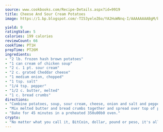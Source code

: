 ```yaml
---
source: www.cookbooks.com/Recipe-Details.aspx?id=9919
title: Cheese And Sour Cream Potatoes
image: https://1.bp.blogspot.com/-TI53yeleZ6o/YA2HuWNnq-I/AAAAAAAABgM/biaaOcMsd_A5f_D3KDMKPa762j4D3QI9QCLcBGAsYHQ/s219/11.png

yield: 9
ratingValue: 5
calories: 199 calories
reviewCount: 66
cookTime: PT1H
prepTime: PT26M
ingredients:
- "2 lb. frozen hash brown potatoes"
- "1 can cream of chicken soup"
- "2 c. 1 pt. sour cream"
- "2 c. grated Cheddar cheese"
- "1 medium onion, chopped"
- "1 tsp. salt"
- "1/4 tsp. pepper"
- "1/2 c. butter, melted"
- "1 c. bread crumbs"
directions:
- "Combine potatoes, soup, sour cream, cheese, onion and salt and pepper and put in a 9 x 13 inch greased glass dish."
- "Mix melted butter and bread crumbs together and spread over top of potato mixture."
- "Bake for 45 minutes in a preheated 350u00b0 oven."
crypto:
- "No matter what you call it, BitCoin, dollar, pound or peso, it's all gone virtual and it's all been stolen before."
---
```

